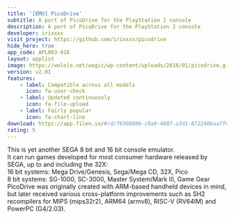 ```yaml
---
title: '[EMU] PicoDrive'
subtitle: A port of PicoDrive for the PlayStation 2 console
description: A port of PicoDrive for the PlayStation 2 console
developer: irixxxx
visit_project: https://github.com/irixxxx/picodrive
hide_hero: true
app_code: APL003-016
layout: applist
image: https://wololo.net/wagic/wp-content/uploads/2018/01/picodrive.gif
version: v2.01
features:
    - label: Compatible across all models
      icon: fa-user-check
    - label: Updated continuously
      icon: fa-file-upload
    - label: Fairly popular
      icon: fa-chart-line
download: https://app.filen.io/#/d/76390886-c0a9-4807-a3d1-872240baa7f0#4NzpL6hlBuF6OUWe3mXfgHU5wY6bkQWI
rating: 5
---
```


This is yet another SEGA 8 bit and 16 bit console emulator.
<br>
It can run games developed for most consumer hardware released by SEGA, up to and including the 32X:
<br>
16 bit systems: Mega Drive/Genesis, Sega/Mega CD, 32X, Pico  
8 bit systems: SG-1000, SC-3000, Master System/Mark III, Game Gear  
PicoDrive was originally created with ARM-based handheld devices in mind, but later received various cross-platform improvements such as SH2 recompilers for MIPS (mips32r2), ARM64 (armv8), RISC-V (RV64IM) and PowerPC (G4/2.03).  
